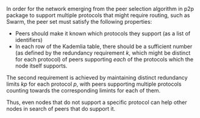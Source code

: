 In order for the network emerging from the peer selection algorithm in p2p package to support multiple protocols that might require routing, such as Swarm, the peer set must satisfy the following properties:
* Peers should make it known which protocols they support (as a list of identifiers)
* In each row of the Kademlia table, there should be a sufficient number (as defined by the redundancy requirement _k_, which might be distinct for each protocol) of peers supporting _each_ of the protocols which the node itself supports.

The second requirement is achieved by maintaining distinct redundancy limits _kp_ for each protocol _p_, with peers supporting multiple protocols counting towards the corresponding limints for each of them.

Thus, even nodes that do not support a specific protocol can help other nodes in search of peers that do support it.